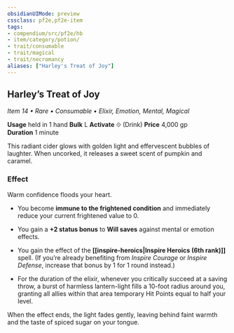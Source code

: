 ```yaml
---
obsidianUIMode: preview
cssclass: pf2e,pf2e-item
tags:
- compendium/src/pf2e/hb
- item/category/potion/
- trait/consumable
- trait/magical
- trait/necromancy
aliases: ["Harley's Treat of Joy"]
---
```



## **Harley’s Treat of Joy**

_Item 14 • Rare • Consumable • Elixir, Emotion, Mental, Magical_

**Usage** held in 1 hand **Bulk** L **Activate** ⟐ (Drink) **Price** 4,000 gp  
**Duration** 1 minute

This radiant cider glows with golden light and effervescent bubbles of laughter. When uncorked, it releases a sweet scent of pumpkin and caramel.

### **Effect**

Warm confidence floods your heart.

- You become **immune to the frightened condition** and immediately reduce your current frightened value to 0.
    
- You gain a **+2 status bonus** to **Will saves** against mental or emotion effects.
    
- You gain the effect of the **[[inspire-heroics|Inspire Heroics (6th rank)]]** spell. (If you’re already benefiting from _Inspire Courage_ or _Inspire Defense_, increase that bonus by 1 for 1 round instead.)
    
- For the duration of the elixir, whenever you critically succeed at a saving throw, a burst of harmless lantern-light fills a 10-foot radius around you, granting all allies within that area temporary Hit Points equal to half your level.
    

When the effect ends, the light fades gently, leaving behind faint warmth and the taste of spiced sugar on your tongue.